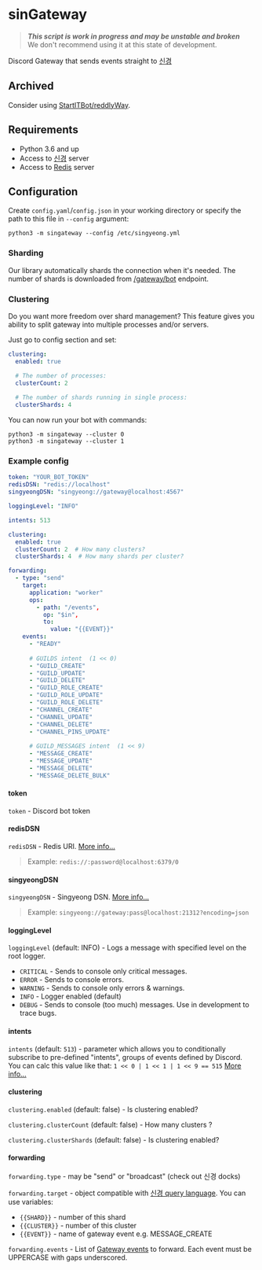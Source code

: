 # sinGateway
> _**This script is work in progress and may be unstable and broken**_ \
> We don't recommend using it at this state of development.

Discord Gateway that sends events straight to [신경](https://github.com/queer/singyeong)

## Archived

Consider using [StartITBot/reddlyWay](https://github.com/StartITBot/reddlyWay).

## Requirements

- Python 3.6 and up
- Access to [신경](https://github.com/queer/singyeong) server
- Access to [Redis](https://redis.io/download) server

## Configuration

Create `config.yaml`/`config.json` in your working directory or specify the path to this file in `--config` argument:

```shell
python3 -m singateway --config /etc/singyeong.yml
```

### Sharding
Our library automatically shards the connection when it's needed. The number of shards is downloaded from [/gateway/bot](https://discord.com/developers/docs/topics/gateway#get-gateway-bot) endpoint.

### Clustering
Do you want more freedom over shard management?
This feature gives you ability to split gateway into multiple processes and/or servers.

Just go to config section and set:
```yaml
clustering:
  enabled: true

  # The number of processes:
  clusterCount: 2
  
  # The number of shards running in single process:
  clusterShards: 4
```

You can now run your bot with commands:

```shell
python3 -m singateway --cluster 0
python3 -m singateway --cluster 1
```

### Example config

```yaml
token: "YOUR_BOT_TOKEN"
redisDSN: "redis://localhost"
singyeongDSN: "singyeong://gateway@localhost:4567"

loggingLevel: "INFO"

intents: 513 

clustering:
  enabled: true
  clusterCount: 2  # How many clusters?
  clusterShards: 4  # How many shards per cluster?

forwarding:
  - type: "send"
    target:
      application: "worker"
      ops:
        - path: "/events",
          op: "$in",
          to:
            value: "{{EVENT}}"
    events:
      - "READY"
      
      # GUILDS intent  (1 << 0)
      - "GUILD_CREATE"
      - "GUILD_UPDATE"
      - "GUILD_DELETE"
      - "GUILD_ROLE_CREATE"
      - "GUILD_ROLE_UPDATE"
      - "GUILD_ROLE_DELETE"
      - "CHANNEL_CREATE"
      - "CHANNEL_UPDATE"
      - "CHANNEL_DELETE"
      - "CHANNEL_PINS_UPDATE"
      
      # GUILD_MESSAGES intent  (1 << 9)
      - "MESSAGE_CREATE"
      - "MESSAGE_UPDATE"
      - "MESSAGE_DELETE"
      - "MESSAGE_DELETE_BULK"
```
#### token
`token` - Discord bot token


#### redisDSN
`redisDSN` - Redis URI. [More info...](https://www.iana.org/assignments/uri-schemes/prov/redis)

> Example: `redis://:password@localhost:6379/0`

#### singyeongDSN
`singyeongDSN` - Singyeong DSN. [More info...](https://github.com/queer/singyeong/blob/master/PROTOCOL.md#basic-%EC%8B%A0%EA%B2%BD-lifecycle)

> Example: `singyeong://gateway:pass@localhost:21312?encoding=json`

#### loggingLevel

`loggingLevel` (default: INFO) - Logs a message with specified level on the root logger. 
  - `CRITICAL` - Sends to console only critical messages.
  - `ERROR` - Sends to console errors.
  - `WARNING` - Sends to console only errors & warnings.
  - `INFO` - Logger enabled (default)
  - `DEBUG` - Sends to console (too much) messages. Use in development to trace bugs.

#### intents

`intents` (default: `513`) - parameter which allows you to conditionally subscribe to pre-defined "intents", groups of events defined by Discord. You can calc this value like that: `1 << 0 | 1 << 1 | 1 << 9 == 515` [More info...](http://discord.dev/topics/gateway#gateway-intents)


#### clustering

`clustering.enabled` (default: false) - Is clustering enabled?

`clustering.clusterCount` (default: false) - How many clusters ?

`clustering.clusterShards` (default: false) - Is clustering enabled?


#### forwarding
`forwarding.type` - may be "send" or "broadcast" (check out 신경 docks)

`forwarding.target` - object compatible with [신경 query language](https://github.com/queer/singyeong/blob/master/PROTOCOL.md#query-formatting). 
You can use variables:
  - `{{SHARD}}` - number of this shard
  - `{{CLUSTER}}` - number of this cluster
  - `{{EVENT}}` - name of gateway event  e.g. MESSAGE_CREATE

`forwarding.events` - List of [Gateway events](https://discord.com/developers/docs/topics/gateway#commands-and-events-gateway-events) to forward. Each event must be UPPERCASE with gaps underscored.
